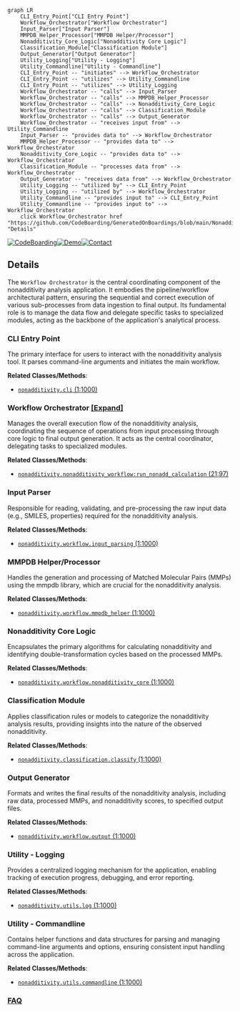 ```mermaid
graph LR
    CLI_Entry_Point["CLI Entry Point"]
    Workflow_Orchestrator["Workflow Orchestrator"]
    Input_Parser["Input Parser"]
    MMPDB_Helper_Processor["MMPDB Helper/Processor"]
    Nonadditivity_Core_Logic["Nonadditivity Core Logic"]
    Classification_Module["Classification Module"]
    Output_Generator["Output Generator"]
    Utility_Logging["Utility - Logging"]
    Utility_Commandline["Utility - Commandline"]
    CLI_Entry_Point -- "initiates" --> Workflow_Orchestrator
    CLI_Entry_Point -- "utilizes" --> Utility_Commandline
    CLI_Entry_Point -- "utilizes" --> Utility_Logging
    Workflow_Orchestrator -- "calls" --> Input_Parser
    Workflow_Orchestrator -- "calls" --> MMPDB_Helper_Processor
    Workflow_Orchestrator -- "calls" --> Nonadditivity_Core_Logic
    Workflow_Orchestrator -- "calls" --> Classification_Module
    Workflow_Orchestrator -- "calls" --> Output_Generator
    Workflow_Orchestrator -- "receives input from" --> Utility_Commandline
    Input_Parser -- "provides data to" --> Workflow_Orchestrator
    MMPDB_Helper_Processor -- "provides data to" --> Workflow_Orchestrator
    Nonadditivity_Core_Logic -- "provides data to" --> Workflow_Orchestrator
    Classification_Module -- "processes data from" --> Workflow_Orchestrator
    Output_Generator -- "receives data from" --> Workflow_Orchestrator
    Utility_Logging -- "utilized by" --> CLI_Entry_Point
    Utility_Logging -- "utilized by" --> Workflow_Orchestrator
    Utility_Commandline -- "provides input to" --> CLI_Entry_Point
    Utility_Commandline -- "provides input to" --> Workflow_Orchestrator
    click Workflow_Orchestrator href "https://github.com/CodeBoarding/GeneratedOnBoardings/blob/main/NonadditivityAnalysis/Workflow_Orchestrator.md" "Details"
```

[![CodeBoarding](https://img.shields.io/badge/Generated%20by-CodeBoarding-9cf?style=flat-square)](https://github.com/CodeBoarding/GeneratedOnBoardings)[![Demo](https://img.shields.io/badge/Try%20our-Demo-blue?style=flat-square)](https://www.codeboarding.org/demo)[![Contact](https://img.shields.io/badge/Contact%20us%20-%20contact@codeboarding.org-lightgrey?style=flat-square)](mailto:contact@codeboarding.org)

## Details

The `Workflow Orchestrator` is the central coordinating component of the nonadditivity analysis application. It embodies the pipeline/workflow architectural pattern, ensuring the sequential and correct execution of various sub-processes from data ingestion to final output. Its fundamental role is to manage the data flow and delegate specific tasks to specialized modules, acting as the backbone of the application's analytical process.

### CLI Entry Point
The primary interface for users to interact with the nonadditivity analysis tool. It parses command-line arguments and initiates the main workflow.


**Related Classes/Methods**:

- <a href="https://github.com/Roche/NonadditivityAnalysis/blob/main/nonadditivity/cli.py#L1-L1000" target="_blank" rel="noopener noreferrer">`nonadditivity.cli` (1:1000)</a>


### Workflow Orchestrator [[Expand]](./Workflow_Orchestrator.md)
Manages the overall execution flow of the nonadditivity analysis, coordinating the sequence of operations from input processing through core logic to final output generation. It acts as the central coordinator, delegating tasks to specialized modules.


**Related Classes/Methods**:

- <a href="https://github.com/Roche/NonadditivityAnalysis/blob/main/nonadditivity/nonadditivity_workflow.py#L21-L97" target="_blank" rel="noopener noreferrer">`nonadditivity.nonadditivity_workflow:run_nonadd_calculation` (21:97)</a>


### Input Parser
Responsible for reading, validating, and pre-processing the raw input data (e.g., SMILES, properties) required for the nonadditivity analysis.


**Related Classes/Methods**:

- <a href="https://github.com/Roche/NonadditivityAnalysis/blob/main/nonadditivity/workflow/input_parsing.py#L1-L1000" target="_blank" rel="noopener noreferrer">`nonadditivity.workflow.input_parsing` (1:1000)</a>


### MMPDB Helper/Processor
Handles the generation and processing of Matched Molecular Pairs (MMPs) using the mmpdb library, which are crucial for the nonadditivity analysis.


**Related Classes/Methods**:

- <a href="https://github.com/Roche/NonadditivityAnalysis/blob/main/nonadditivity/workflow/mmpdb_helper.py#L1-L1000" target="_blank" rel="noopener noreferrer">`nonadditivity.workflow.mmpdb_helper` (1:1000)</a>


### Nonadditivity Core Logic
Encapsulates the primary algorithms for calculating nonadditivity and identifying double-transformation cycles based on the processed MMPs.


**Related Classes/Methods**:

- <a href="https://github.com/Roche/NonadditivityAnalysis/blob/main/nonadditivity/workflow/nonadditivity_core.py#L1-L1000" target="_blank" rel="noopener noreferrer">`nonadditivity.workflow.nonadditivity_core` (1:1000)</a>


### Classification Module
Applies classification rules or models to categorize the nonadditivity analysis results, providing insights into the nature of the observed nonadditivity.


**Related Classes/Methods**:

- <a href="https://github.com/Roche/NonadditivityAnalysis/blob/main/nonadditivity/classification/classify.py#L1-L1000" target="_blank" rel="noopener noreferrer">`nonadditivity.classification.classify` (1:1000)</a>


### Output Generator
Formats and writes the final results of the nonadditivity analysis, including raw data, processed MMPs, and nonadditivity scores, to specified output files.


**Related Classes/Methods**:

- <a href="https://github.com/Roche/NonadditivityAnalysis/blob/main/nonadditivity/workflow/output.py#L1-L1000" target="_blank" rel="noopener noreferrer">`nonadditivity.workflow.output` (1:1000)</a>


### Utility - Logging
Provides a centralized logging mechanism for the application, enabling tracking of execution progress, debugging, and error reporting.


**Related Classes/Methods**:

- <a href="https://github.com/Roche/NonadditivityAnalysis/blob/main/nonadditivity/utils/log.py#L1-L1000" target="_blank" rel="noopener noreferrer">`nonadditivity.utils.log` (1:1000)</a>


### Utility - Commandline
Contains helper functions and data structures for parsing and managing command-line arguments and options, ensuring consistent input handling across the application.


**Related Classes/Methods**:

- <a href="https://github.com/Roche/NonadditivityAnalysis/blob/main/nonadditivity/utils/commandline.py#L1-L1000" target="_blank" rel="noopener noreferrer">`nonadditivity.utils.commandline` (1:1000)</a>




### [FAQ](https://github.com/CodeBoarding/GeneratedOnBoardings/tree/main?tab=readme-ov-file#faq)